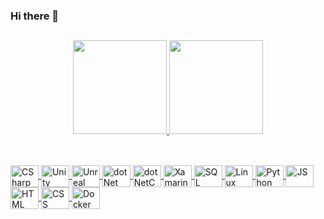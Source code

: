 ### Hi there 👋

<!--
**allanschramm/allanschramm** is a ✨ _special_ ✨ repository because its `README.md` (this file) appears on your GitHub profile.

Here are some ideas to get you started:

- 🔭 I’m currently working on ...
- 🌱 I’m currently learning ...
- 👯 I’m looking to collaborate on ...
- 🤔 I’m looking for help with ...
- 💬 Ask me about ...
- 📫 How to reach me: ...
- 😄 Pronouns: ...
- ⚡ Fun fact: ...
-->

##

<div align="center">
  <a href="https://www.linkedin.com/in/allan-schramm-32041748/">
  <img height="150em" src="https://github-readme-stats.vercel.app/api?username=allanschramm&show_icons=true&theme=dark&include_all_commits=true&count_private=true"/>
  <img height="150em" src="https://github-readme-stats.vercel.app/api/top-langs/?username=allanschramm&layout=compact&langs_count=7&theme=dark"/>
</div>

##

<div style="display: inline_block"><br>
  <img align="center" alt="CSharp" height="35" width="45" src="https://cdn.jsdelivr.net/gh/devicons/devicon/icons/csharp/csharp-original.svg" />
  <img align="center" alt="Unity" height="35" width="45" src="https://cdn.jsdelivr.net/gh/devicons/devicon/icons/unity/unity-original.svg" />
  <img align="center" alt="Unreal" height="35" width="45" src="https://cdn.jsdelivr.net/gh/devicons/devicon/icons/unrealengine/unrealengine-original.svg" />
  <img align="center" alt="dotNet" height="35" width="45" src="https://cdn.jsdelivr.net/gh/devicons/devicon/icons/dot-net/dot-net-original.svg" />
  <img align="center" alt="dotNetCore" height="35" width="45" src="https://cdn.jsdelivr.net/gh/devicons/devicon/icons/dotnetcore/dotnetcore-original.svg" />
  <img align="center" alt="Xamarin" height="35" width="45" src="https://cdn.jsdelivr.net/gh/devicons/devicon/icons/xamarin/xamarin-original.svg" />
  <img align="center" alt="SQL" height="35" width="45" src="https://user-images.githubusercontent.com/4249331/52232852-e2c4f780-28bd-11e9-835d-1e3cf3e43888.png" />
  <img align="center" alt="Linux" height="35" width="45" src="https://cdn.jsdelivr.net/gh/devicons/devicon/icons/linux/linux-original.svg" />    
  <img align="center" alt="Python" height="35" width="45" src="https://cdn.jsdelivr.net/gh/devicons/devicon/icons/python/python-original.svg">
  <img align="center" alt="JS" height="35" width="45" src="https://cdn.jsdelivr.net/gh/devicons/devicon/icons/javascript/javascript-original.svg">
  <img align="center" alt="HTML" height="35" width="45" src="https://cdn.jsdelivr.net/gh/devicons/devicon/icons/html5/html5-original.svg">
  <img align="center" alt="CSS" height="35" width="45" src="https://cdn.jsdelivr.net/gh/devicons/devicon/icons/css3/css3-original.svg">
  <img align="center" alt="Docker" height="35" width="45" src="https://cdn.jsdelivr.net/gh/devicons/devicon/icons/docker/docker-original.svg">
</div>


